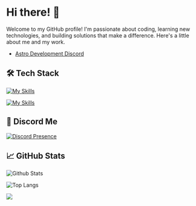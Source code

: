 # Hi there! 👋

Welcome to my GitHub profile! I'm passionate about coding, learning new technologies, and building solutions that make a difference. Here's a little about me and my work.
  - [Astro Development Discord](https://discord.gg/qhesA8nNvt)

## 🛠️ Tech Stack
[![My Skills](https://skillicons.dev/icons?i=js,html,css,py,lua,docker)](https://skillicons.dev)

[![My Skills](https://skillicons.dev/icons?i=discord,bots,github,windows,pycharm,phpstorm,vscode)](https://skillicons.dev)

## 🚀 Discord Me
[![Discord Presence](https://lanyard.cnrad.dev/api/1254079221811118120)](https://discord.com/users/1254079221811118120)

## 📈 GitHub Stats
![Github Stats](https://github-readme-stats.vercel.app/api?username=Pyhrora&show_icons=true&theme=dark)

![Top Langs](https://github-readme-stats.vercel.app/api/top-langs/?username=Pyhrora&layout=compact&theme=dark)

[![](https://visitcount.itsvg.in/api?id=Pylora&label=Profile%20Views&color=0&icon=0&pretty=false)](https://visitcount.itsvg.in)
